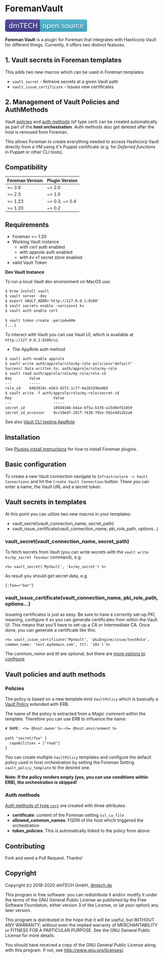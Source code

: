 # ForemanVault

[<img src="https://raw.githubusercontent.com/dm-drogeriemarkt/.github/refs/heads/main/assets/dmtech-open-source-badge.svg">](https://www.dmtech.de/)

**Foreman Vault** is a plugin for Foreman that integrates with Hashicorp Vault for different things. Currently, it offers two distinct features.

## 1. Vault secrets in Foreman templates

This adds two new macros which can be used in Foreman templates:

- `vault_secret` - Retreive secrets at a given Vault path
- `vault_issue_certificate` - Issues new certificates

## 2. Management of Vault Policies and AuthMethods

Vault [policies](https://www.vaultproject.io/docs/concepts/policies) and [auth methods](https://www.vaultproject.io/docs/concepts/auth) (of type _cert_) can be created automatically as part of the **host orchestration**.
Auth methods also get deleted after the host is removed from Foreman.

This allows Foreman to create everything needed to access Hashicorp Vault directly from a VM using it's Puppet certificate (e.g. for _Deferred functions_ in Puppet or other CLI tools).

## Compatibility

| Foreman Version | Plugin Version |
| --------------- | -------------- |
| >= 3.9          | ~> 2.0         |
| >= 2.3          | ~> 1.0         |
| >= 1.23         | ~> 0.3, ~> 0.4 |
| >= 1.20         | ~> 0.2         |

## Requirements

- Foreman >= 1.20
- Working Vault instance
  - with _cert_ auth enabled
  - with _approle_ auth enabled
  - with _kv v1_ secret store enabled
- valid Vault Token

**Dev Vault Instance**

To run a local Vault dev environment on MacOS use:

```
$ brew install vault
$ vault server -dev
$ export VAULT_ADDR='http://127.0.0.1:8200'
$ vault secrets enable -version=1 kv
$ vault auth enable cert

$ vault token create -period=60m
[...]
```

To interact with Vault you can use Vault UI, which is available at `http://127.0.0.1:8200/ui`.

- The AppRole auth method

```
$ vault auth enable approle
$ vault write auth/approle/role/my-role policies="default"
Success! Data written to: auth/approle/role/my-role
$ vault read auth/approle/role/my-role/role-id
Key        Value
---        -----
role_id    8403910c-e563-d2f2-1c77-6e26319be8b5
$ vault write -f auth/approle/role/my-role/secret-id
Key                   Value
---                   -----
secret_id             1058434b-b4aa-bf5a-b376-a15d9efb1059
secret_id_accessor    9cc19ed7-201f-7438-782e-561edd12b2a8
```

See also [Vault CLI testing AppRole](https://gist.github.com/kamils-iRonin/d099908eaf0500de8ad9c2cea5658d01)

## Installation

See [Plugins install instructions](https://theforeman.org/plugins/) for how to install Foreman plugins.

## Basic configuration

To create a new Vault connection navigate to `Infrastructure -> Vault Connections` and hit the `Create Vault Connection` button. There you can enter a name, the Vault URL and a secret token.

## Vault secrets in templates

At this point you can utilize two new macros in your templates:

- vault_secret(vault_connection_name, secret_path)
- vault_issue_certificate(vault_connection_name, pki_role_path, options...)

### vault_secret(vault_connection_name, secret_path)

To fetch secrets from Vault (you can write secrets with the `vault write kv/my_secret foo=bar` command), e.g.

```
<%= vault_secret('MyVault', 'kv/my_secret') %>
```

As result you should get secret data, e.g.

```
{:foo=>"bar"}
```

### vault_issue_certificate(vault_connection_name, pki_role_path, options...)

Issueing certificates is just as easy. Be sure to have a correctly set-up PKI, meaning, configure it so you can generate certificates from within the Vault UI. This means that you'll have to set-up a CA or Intermediate CA. Once done, you can generate a certificate like this:

```
<%= vault_issue_certificate('MyVault', 'pkiEngine/issue/testRole', common_name: 'test.mydomain.com', ttl: '10s') %>
```

The _common_name_ and _ttl_ are optional, but there are [more options to configure](https://www.vaultproject.io/api/secret/pki/index.html#generate-certificate)

## Vault policies and auth methods

### Policies

The policy is based on a new template kind `VaultPolicy` which is basically a [Vault Policy](https://www.vaultproject.io/docs/concepts/policies#policy-syntax) extended with ERB.

The name of the policy is extracted from a _Magic comment_ within the template. Therefore you can use ERB to influence the name:

```
# NAME: <%= @host.owner %>-<%= @host.environment %>

path "secret/foo" {
  capabilities = ["read"]
}
```

You can create multiple `VaultPolicy` templates and configure the default policy used in host orchestration by setting the Foreman Setting `vault_policy_template` to the desired one.

**Note: If the policy renders empty (yes, you can use conditions within ERB), the orchestration is skipped!**

### Auth methods

[Auth methods of type `cert`](https://www.vaultproject.io/docs/auth/cert) are created with three attributes:

- **certificate**: content of the Foreman setting `ssl_ca_file`
- **allowed_common_names**: FQDN of the host which triggered the orchestration
- **token_policies**: This is automatically linked to the policy from above

## Contributing

Fork and send a Pull Request. Thanks!

## Copyright

Copyright (c) 2018-2020 dmTECH GmbH, [dmtech.de](https://www.dmtech.de/)

This program is free software: you can redistribute it and/or modify
it under the terms of the GNU General Public License as published by
the Free Software Foundation, either version 3 of the License, or
(at your option) any later version.

This program is distributed in the hope that it will be useful,
but WITHOUT ANY WARRANTY; without even the implied warranty of
MERCHANTABILITY or FITNESS FOR A PARTICULAR PURPOSE. See the
GNU General Public License for more details.

You should have received a copy of the GNU General Public License
along with this program. If not, see <http://www.gnu.org/licenses/>.
